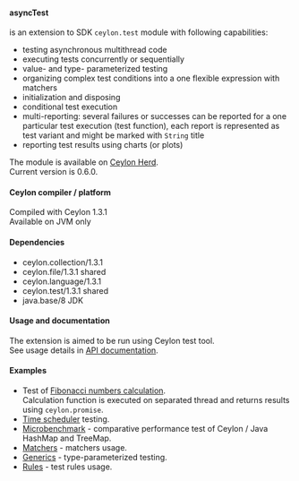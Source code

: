 #### asyncTest  
is an extension to SDK `ceylon.test` module with following capabilities:  

* testing asynchronous multithread code  
* executing tests concurrently or sequentially  
* value- and type- parameterized testing  
* organizing complex test conditions into a one flexible expression with matchers  
* initialization and disposing  
* conditional test execution  
* multi-reporting: several failures or successes can be reported for a one particular test execution (test function),
  each report is represented as test variant and might be marked with `String` title  
* reporting test results using charts (or plots)  

The module is available on [Ceylon Herd](https://herd.ceylon-lang.org/modules/herd.asynctest).  
Current version is 0.6.0.  


#### Ceylon compiler / platform  

Compiled with Ceylon 1.3.1  
Available on JVM only  


#### Dependencies  

* ceylon.collection/1.3.1  
* ceylon.file/1.3.1 shared  
* ceylon.language/1.3.1  
* ceylon.test/1.3.1 shared  
* java.base/8 JDK  


#### Usage and documentation  
 
The extension is aimed to be run using Ceylon test tool.  
See usage details in [API documentation](https://modules.ceylon-lang.org/repo/1/herd/asynctest/0.6.0/module-doc/api/index.html).
 
 
#### Examples  
 
* Test of [Fibonacci numbers calculation](examples/herd/examples/asynctest/fibonacci).  
  Calculation function is executed on separated thread and returns results using `ceylon.promise`.
* [Time scheduler](examples/herd/examples/asynctest/scheduler) testing.  
* [Microbenchmark](examples/herd/examples/asynctest/mapperformance) -
  comparative performance test of Ceylon / Java HashMap and TreeMap.  
* [Matchers](examples/herd/examples/asynctest/matchers) - matchers usage.  
* [Generics](examples/herd/examples/asynctest/generics) - type-parameterized testing.  
* [Rules](examples/herd/examples/asynctest/rule) - test rules usage.  
